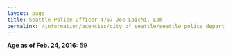 ```yaml
---
layout: page
title: Seattle Police Officer 4767 Joe Laichi. Lam
permalink: /information/agencies/city_of_seattle/seattle_police_department/copbook/4767/
---
```


**Age as of Feb. 24, 2016:** 59
